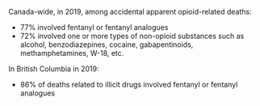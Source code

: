<!-- Section Level Feedback -->
<markdown-container>
  <markdown-column size="1">
    <markdown-image src="images/graph-placeholder.svg"></markdown-image>

Canada-wide, in 2019, among accidental apparent opioid-related deaths:
  - 77% involved fentanyl or fentanyl analogues
  - 72% involved one or more types of non-opioid substances such as alcohol, benzodiazepines, cocaine, gabapentinoids, methamphetamines, W-18, etc.


  </markdown-column>
  
  <markdown-column size="1">
  <markdown-image src="images/graph-placeholder.svg"></markdown-image>
  

  In British Columbia in 2019:
  - 86% of deaths related to illicit drugs involved fentanyl or fentanyl analogues


  </markdown-column>
</markdown-container>